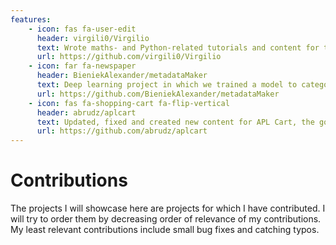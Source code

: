 ```yaml
---
features:
    - icon: fas fa-user-edit
      header: virgili0/Virgilio
      text: Wrote maths- and Python-related tutorials and content for the Virgilio project
      url: https://github.com/virgili0/Virgilio
    - icon: far fa-newspaper
      header: BieniekAlexander/metadataMaker
      text: Deep learning project in which we trained a model to categorise scientific papers into their domains
      url: https://github.com/BieniekAlexander/metadataMaker
    - icon: fas fa-shopping-cart fa-flip-vertical
      header: abrudz/aplcart
      text: Updated, fixed and created new content for APL Cart, the go-to place to find APL idioms and snippets
      url: https://github.com/abrudz/aplcart
---
```


# Contributions <i class="fas fa-hands-helping"></i>

The projects I will showcase here are projects for which I have contributed. I will try to order them by decreasing order of relevance of my contributions. My least relevant contributions include small bug fixes and catching typos.
